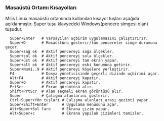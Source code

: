 ### Masaüstü Ortamı Kısayolları

Milis Linux masaüstü ortamında kullanılan kısayol tuşları aşağıda açıklanmıştır.
Super tuşu klavyedeki Windows(pencere simgesi olan) tuşudur.
 
```
  Super+Enter   # Varsayılan uçbirim uygulamasını çalıştırırır.
  Super+D       # Masaüstünü gösterir/tüm pencereler simge durumuna geçer.
  Super+sağ ok  # Aktif pencereyi sağa ölçekler.
  Super+sol ok  # Aktif pencereyi sola ölçekler.
  Super+üst ok  # Aktif pencereyi tam ekran yapar.
  Super+alt ok  # Aktif pencereyi eski konumuna getirir.
  Super+Num1..9 # Aktif pencereyi köşelere yerleştirir.
  F4            # Dosya yöneticisinde geçerli dizinde uçbirimi açar.
  Alt+F4        # Aktif pencereyi kapatır.
  Super+Q       # Aktif pencereyi kapatır.   
  PrtScr        # Ekran görüntüsü alır.
  Shift+PrtScr  # Alan seçmeli ekran görüntüsü alır.
  Super         # Çalışma alanlarını gösterir.
  Ctrl+Super+Yön tuşları # Çalışma alanları arası gezinti yapar.
  Super+Shift+Enter      # Uygulama menüsünü açar.
  Alt+Super+Sol fare     # Ekrana çizim yapar.
  Alt+Super+c            # Ekrana yapılan çizimleri temizler.
```
